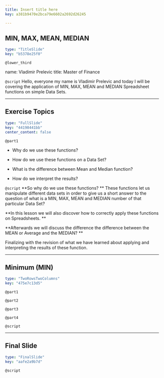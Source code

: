 ```yaml
---
title: Insert title here
key: a381b9470e2bca79e6602a2692d26245

---
```

## MIN, MAX, MEAN, MEDIAN

```yaml
type: "TitleSlide"
key: "b5378e25f0"
```

`@lower_third`

name: Vladimir Prelevic
title: Master of Finance


`@script`
Hello, everyone my name is Vladimir Prelevic and today I will be covering the application of MIN, MAX, MEAN and MEDIAN Spreadsheet functions on simple Data Sets.


---
## Exercise Topics

```yaml
type: "FullSlide"
key: "44198441bb"
center_content: false
```

`@part1`
- Why do we use these functions?

- How do we use these functions on a Data Set?

- What is the difference between Mean and Median function?

- How do we interpret the results?


`@script`
**So why do we use these functions? **
These functions let us manipulate different data sets in order to give us a short answer to the question of what is a MIN, MAX, MEAN and MEDIAN number of that particular Data Set?

**In this lesson we will also discover how to correctly apply these functions on Spreadsheets. **

**Afterwards we will discuss the difference the difference between the MEAN or Average and the MEDIAN?
**

Finalizing with the revision of what we have learned about applying and interpreting the results of these function.


---
## Minimum (MIN)

```yaml
type: "TwoRowsTwoColumns"
key: "475e7c13d5"
```

`@part1`



`@part2`



`@part3`



`@part4`



`@script`



---
## Final Slide

```yaml
type: "FinalSlide"
key: "aafe2a9b7d"
```

`@script`



